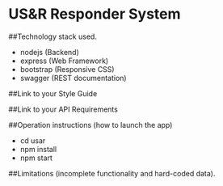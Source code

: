 # US&R Responder System

##Technology stack used.
- nodejs (Backend)
- express (Web Framework)
- bootstrap (Responsive CSS)
- swagger (REST documentation)

##Link to your Style Guide

##Link to your API Requirements

##Operation instructions (how to launch the app)
- cd usar
- npm install
- npm start

##Limitations (incomplete functionality and hard-coded data).
